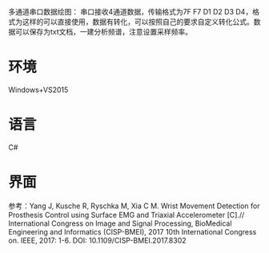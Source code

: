 多通道串口数据绘图：
串口接收4通道数据，传输格式为7F F7 D1 D2 D3 D4，格式为这样的可以直接使用，数据有转化，可以按照自己的要求自定义转化公式。数据可以保存为txt文档，一建分析频谱，注意设置采样频率。
# 环境
Windows+VS2015
# 语言
C#
# 界面
参考：Yang J, Kusche R, Ryschka M, Xia C M. Wrist Movement Detection for Prosthesis Control using Surface EMG and Triaxial Accelerometer [C].// International Congress on Image and Signal Processing, BioMedical Engineering and Informatics (CISP-BMEI), 2017 10th International Congress on. IEEE, 2017: 1-6. DOI: 10.1109/CISP-BMEI.2017.8302
